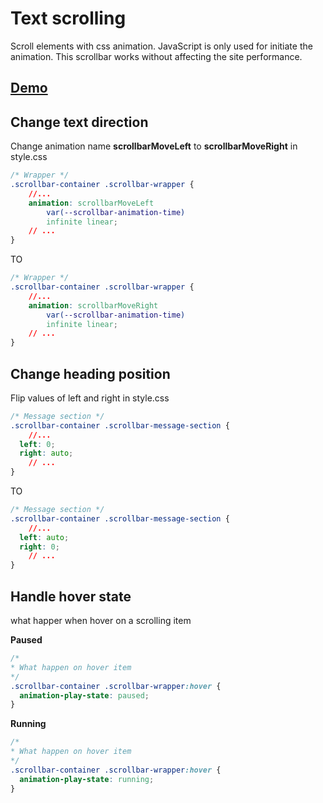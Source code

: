 # Text scrolling 
Scroll elements with css animation. JavaScript is only used for initiate the animation. This scrollbar works without affecting the site performance. 

## [Demo](https://karim-scrollbar.netlify.app/)

## Change text direction
Change animation name **scrollbarMoveLeft** to **scrollbarMoveRight** in style.css

```css
/* Wrapper */
.scrollbar-container .scrollbar-wrapper {
    //...
    animation: scrollbarMoveLeft 
        var(--scrollbar-animation-time) 
        infinite linear;
    // ...
}
```
TO

```css
/* Wrapper */
.scrollbar-container .scrollbar-wrapper {
    //...
    animation: scrollbarMoveRight 
        var(--scrollbar-animation-time) 
        infinite linear;
    // ...
}
```

## Change heading position
Flip values of left and right in style.css

```css
/* Message section */
.scrollbar-container .scrollbar-message-section {
    //...
  left: 0;
  right: auto;
    // ...
}
```
TO

```css
/* Message section */
.scrollbar-container .scrollbar-message-section {
    //...
  left: auto;
  right: 0;
    // ...
}
```

## Handle hover state
what happer when hover on a scrolling item

**Paused**

```css
/* 
* What happen on hover item
*/
.scrollbar-container .scrollbar-wrapper:hover {
  animation-play-state: paused;
}
```
**Running**

```css
/* 
* What happen on hover item
*/
.scrollbar-container .scrollbar-wrapper:hover {
  animation-play-state: running;
}
```
